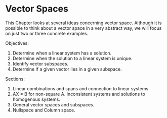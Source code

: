 Vector Spaces
=======================

This Chapter looks at several ideas concerning vector space.  Although it is possible to think about a vector space in a very abstract way, we will focus on just two or three concrete examples.


Objectives:

1. Determine when a linear system has a solution.
2. Determine when the solution to a linear system is unique.
3. Identify vector subspaces.
4. Determine if a given vector lies in a given subspace.

Sections:

1. Linear combinations and spans and connection to linear systems
2. AX = B for non-square A.  Inconsistent systems and solutions to homogenous systems.
3. General vector spaces and subspaces.
4. Nullspace and Column space.

